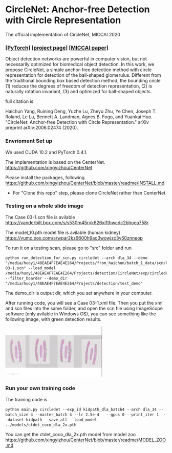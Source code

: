 # CircleNet: Anchor-free Detection with Circle Representation
The official implementation of CircleNet, MICCAI 2020
### [[PyTorch]](https://github.com/hrlblab/CircleNet) [[project page]](https://github.com/hrlblab/CircleNet)  [[MICCAI paper]](https://arxiv.org/pdf/2006.02474.pdf)

Object detection networks are powerful in computer vision, but not
necessarily optimized for biomedical object detection. In this work, we propose
CircleNet, a simple anchor-free detection method with circle representation for
detection of the ball-shaped glomerulus. Different from the traditional bounding
box based detection method, the bounding circle (1) reduces the degrees of freedom of detection representation, (2) is naturally rotation invariant, (3) and optimized for ball-shaped objects. 

full citation is

Haichun Yang, Ruining Deng, Yuzhe Lu, Zheyu Zhu, Ye Chen, Joseph T. Roland, Le Lu, Bennett A. Landman, Agnes B. Fogo, and Yuankai Huo. "CircleNet: Anchor-free Detection with Circle Representation." arXiv preprint arXiv:2006.02474 (2020).

### Envrioment Set up
We used CUDA 10.2 and PyTorch 0.4.1. 

The implementation is based on the CenterNet.
https://github.com/xingyizhou/CenterNet

Please install the packages, following 
https://github.com/xingyizhou/CenterNet/blob/master/readme/INSTALL.md
* For "Clone this repo" step, please clone CircleNet rather than CenterNet


### Testing on a whole slide image
The Case 03-1.scn file is avilable
https://vanderbilt.box.com/s/s530m45rvk626xi1thwcdc2bhoea758r

The model_10.pth model file is avilable (human kidney)
https://vumc.box.com/s/wpar2kz9600h9ao3wowjzc3y50znneop

To run it on a testing scan, please go to "src" folder and run
```
python run_detection_for_scn.py circledet --arch dla_34 --demo "/media/huoy1/48EAE4F7EAE4E264/Projects/from_haichun/batch_1_data/scn/Case 03-1.scn" --load_model /media/huoy1/48EAE4F7EAE4E264/Projects/detection/CircleNet/exp/circledet/kidpath_dla_batch4/model_10.pth --filter_boarder --demo_dir "/media/huoy1/48EAE4F7EAE4E264/Projects/detection/test_demo"
```

The demo_dir is output dir, which you set anywhere in your computer.

After running code, you will see a Case 03-1.xml file.
Then you put the xml and scn files into the same folder, and open the scn file using ImageScope software (only avilable in Windows OS), you can see something like the following image, with green detection results.

<img src="https://github.com/yuankaihuo/temp/blob/master/screenshot.jpg" width="60%" /> 


### Run your own training code
The training code is
```
python main.py circledet --exp_id kidpath_dla_batch4 --arch dla_34 --batch_size 4 --master_batch 4 --lr 2.5e-4   --gpus 0 --print_iter 1  --dataset kidpath --save_all --load_model ../models/ctdet_coco_dla_2x.pth
```

You can get the ctdet_coco_dla_2x.pth model from model zoo
https://github.com/xingyizhou/CenterNet/blob/master/readme/MODEL_ZOO.md

